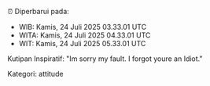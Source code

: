 ⏰ Diperbarui pada:
- WIB: Kamis, 24 Juli 2025 03.33.01 UTC
- WITA: Kamis, 24 Juli 2025 04.33.01 UTC
- WIT: Kamis, 24 Juli 2025 05.33.01 UTC

Kutipan Inspiratif:
"Im sorry my fault. I forgot youre an Idiot."


Kategori: attitude

